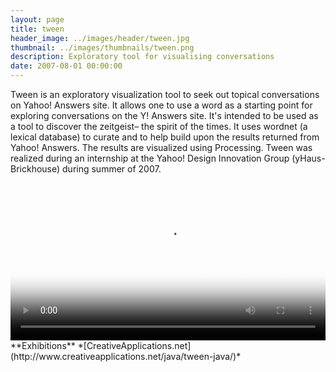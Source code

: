 ```yaml
---
layout: page
title: tween
header_image: ../images/header/tween.jpg
thumbnail: ../images/thumbnails/tween.png
description: Exploratory tool for visualising conversations
date: 2007-08-01 00:00:00
---
```


Tween is an exploratory visualization tool to seek out topical conversations on Yahoo! Answers site. It allows one to use a word as a starting point for exploring conversations on the Y! Answers site. It's intended to be used as a tool to discover the zeitgeist– the spirit of the times. It uses wordnet (a lexical database) to curate and to help build upon the results returned from Yahoo! Answers. The results are visualized using Processing. Tween was realized during an internship at the Yahoo! Design Innovation Group (yHaus-Brickhouse) during summer of 2007.

<video width="100%" controls poster="https://drive.google.com/uc?export=download&id=0B9y54HLy8OQsdTdBZ20ya3lfZGs">
<source src="https://drive.google.com/uc?export=download&id=0B9y54HLy8OQsYkRHOVdBckNoX2s" type="video/ogg">
<source src="https://drive.google.com/uc?export=download&id=0B9y54HLy8OQsbVEyNC1LUDk2SFk" type="video/mp4">
</video>
<br>
**Exhibitions**  
*[CreativeApplications.net](http://www.creativeapplications.net/java/tween-java/)*